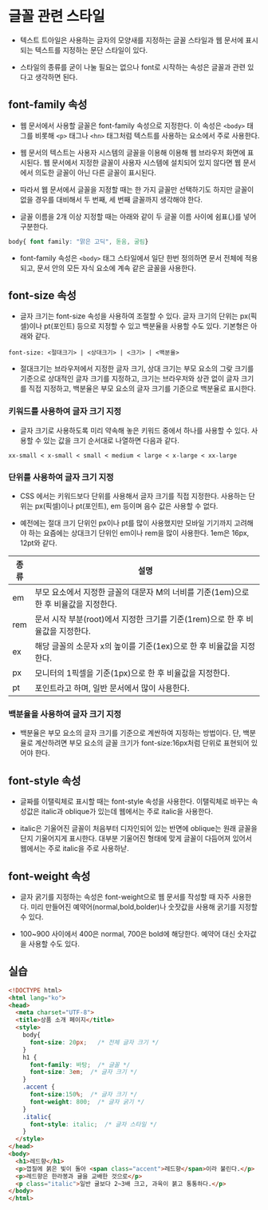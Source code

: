 # 글꼴 관련 스타일

* 텍스트 트아일은 사용하는 글자의 모양새를 지정하는 글꼴 스타일과 웹 문서에 표시되는 텍스트를 지정하는 문단 스타일이 있다.

* 스타일의 종류를 굳이 나눌 필요는 없으나 font로 시작하는 속성은 글꼴과 관련 있다고 생각하면 된다.

## font-family 속성

* 웹 문서에서 사용할 글꼴은 font-family 속성으로 지정한다. 이 속성은 ```<body>``` 태그를 비롯해 ```<p>``` 태그나 ```<hn>``` 태그처럼 텍스트를 사용하는 요소에서 주로 사용한다.

* 웹 문서의 텍스트는 사용자 시스템의 글꼴을 이용해 이용해 웹 브라우저 화면에 표시된다. 웹 문서에서 지정한 글꼴이 사용자 시스템에 설치되어 있지 않다면 웹 문서에서 의도한 글꼴이 아닌 다른 글꼴이 표시된다.

* 따라서 웹 문서에서 글꼴을 지정할 때는 한 가지 글꼴만 선택하기도 하지만 글꼴이 없을 경우를 대비해서 두 번째, 세 번째 글꼴까지 생각해야 한다.

* 글꼴 이름을 2개 이상 지정할 때는 아래와 같이 두 글꼴 이름 사이에 쉼표(,)를 넣어 구분한다.

```css
body{ font family: "맑은 고딕", 돋움, 굴림}
```

* font-family 속성은 ```<body>``` 태그 스타일에서 일단 한번 정의하면 문서 전체에 적용되고, 문서 안의 모든 자식 요소에 계속 같은 글꼴을 사용한다.

## font-size 속성

* 글자 크기는 font-size 속성을 사용하여 조절할 수 있다. 글자 크기의 단위는 px(픽셀)이나 pt(포인트) 등으로 지정할 수 있고 백분율을 사용할 수도 있다. 기본형은 아래와 같다.

```
font-size: <절대크기> | <상대크기> | <크기> | <백분율>
```

* 절대크기는 브라우저에서 지정한 글자 크기, 상대 크기는 부모 요소의 그랒 크기를 기준으로 상대적인 글자 크기를 지정하고, 크기는 브라우저와 상관 없이 글자 크기를 직접 지정하고, 백분율은 부모 요소의 글자 크기를 기준으로 백분율로 표시한다.

### 키워드를 사용하여 글자 크기 지정

* 글자 크기로 사용하도록 미리 약속해 놓은 키워드 중에서 하나를 사용할 수 있다. 사용할 수 있는 값을 크기 순서대로 나열하면 다음과 같다.

```xx-small < x-small < small < medium < large < x-large < xx-large```

### 단위를 사용하여 글자 크기 지정

* CSS 에서는 키워드보다 단위를 사용해서 글자 크기를 직접 지정한다. 사용하는 단위는 px(픽셀)이나 pt(포인트), em 등이며 음수 값은 사용할 수 없다.

* 예전에는 절대 크기 단위인 px이나 pt를 많이 사용했지만 모바일 기기까지 고려해야 하는 요즘에는 상대크기 단위인 em이나 rem을 많이 사용한다. 1em은 16px, 12pt와 같다.

| 종류 | 설명 |
| ---- | ---- |
| em | 부모 요소에서 지정한 글꼴의 대문자 M의 너비를 기준(1em)으로 한 후 비율값을 지정한다. |
| rem | 문서 시작 부분(root)에서 지정한 크기를 기준(1rem)으로 한 후 비율값을 지정한다. |
| ex | 해당 글꼴의 소문자 x의 높이를 기준(1ex)으로 한 후 비율값을 지정한다. |
| px | 모니터의 1픽셀을 기준(1px)으로 한 후 비율값을 지정한다. |
| pt | 포인트라고 하며, 일반 문서에서 많이 사용한다. |

### 백분율을 사용하여 글자 크기 지정

* 백분율은 부모 요소의 글자 크기를 기준으로 계싼하여 지정하는 방법이다. 단, 백분율로 계산하려면 부모 요소의 글꼴 크기가 font-size:16px처럼 단위로 표현되어 있어야 한다.

## font-style 속성

* 글짜를 이탤릭체로 표시할 때는 font-style 속성을 사용한다. 이탤릭체로 바꾸는 속성값은 italic과 oblique가 있는데 웹에서는 주로 italic을 사용한다.

* italic은 기울어진 글꼴이 처음부터 디자인되어 있는 반면에 oblique는 원래 글꼴을 단지 기울어지게 표시한다. 대부분 기울어진 형태에 맞게 글꼴이 다듬어져 있어서 웹에서는 주로 italic을 주로 사용하낟.

## font-weight 속성

* 글자 굵기를 지정하는 속성은 font-weight으로 웹 문서를 작성할 때 자주 사용한다. 미리 만들어진 예약어(normal,bold,bolder)나 숫잣값을 사용해 굵기를 지정할 수 있다.

* 100~900 사이에서 400은 normal, 700은 bold에 해당한다. 예약어 대신 숫자값을 사용할 수도 있다.

## 실습

```html
<!DOCTYPE html>
<html lang="ko">
<head>
  <meta charset="UTF-8">
  <title>상품 소개 페이지</title>
  <style>
    body{
      font-size: 20px;   /* 전체 글자 크기 */
    }
    h1 { 
      font-family: 바탕;  /* 글꼴 */
      font-size: 3em;  /* 글자 크기 */
    } 
    .accent {
      font-size:150%;  /* 글자 크기 */
      font-weight: 800;  /* 글자 굵기 */ 
    }
    .italic{
      font-style: italic;  /* 글자 스타일 */
    }
  </style>
</head>
<body>
  <h1>레드향</h1>
  <p>껍질에 붉은 빛이 돌아 <span class="accent">레드향</span>이라 불린다.</p>
  <p>레드향은 한라봉과 귤을 교배한 것으로</p>
  <p class="italic">일반 귤보다 2~3배 크고, 과육이 붉고 통통하다.</p>    
</body>
</html> 
```
